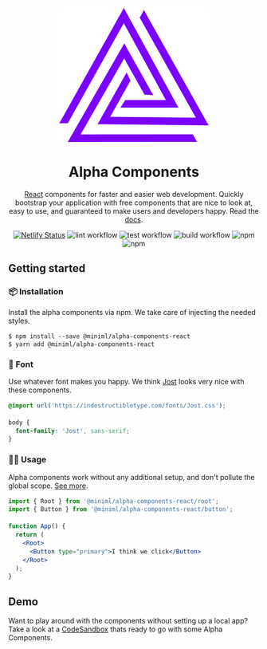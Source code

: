 <div align="center">

[![alt](.github/assets/logo-150.svg)](https://alphacomponents.dev)

<h1 align="center">Alpha Components</h1>

[React](https://reactjs.org) components for faster and easier web development. Quickly bootstrap your application with free components that are nice to look at, easy to use, and guaranteed to make users and developers happy. Read the [docs](https://alphacomponents.dev).

[![Netlify Status](https://api.netlify.com/api/v1/badges/cf2bf000-673e-49eb-849b-ae59cad8d309/deploy-status)](https://app.netlify.com/sites/alpha-components/deploys)
![lint workflow](https://github.com/areknow/alpha-components/actions/workflows/lint.yml/badge.svg)
![test workflow](https://github.com/areknow/alpha-components/actions/workflows/test.yml/badge.svg)
![build workflow](https://github.com/areknow/alpha-components/actions/workflows/build.yml/badge.svg)
![npm](https://img.shields.io/npm/dw/@miniml/alpha-components-react)
![npm](https://img.shields.io/npm/v/@miniml/alpha-components-react)

</div>

## Getting started

### 📦 Installation

Install the alpha components via npm. We take care of injecting the needed styles.

```shell
$ npm install --save @miniml/alpha-components-react
$ yarn add @miniml/alpha-components-react
```

### 📝 Font

Use whatever font makes you happy. We think [Jost](https://indestructibletype.com/Jost.html) looks very nice with these components.

```css
@import url('https://indestructibletype.com/fonts/Jost.css');

body {
  font-family: 'Jost', sans-serif;
}
```

### 👩‍💻 Usage

Alpha components work without any additional setup, and don't pollute the global scope. [See more](https://alphacomponents.dev/button).

```jsx
import { Root } from '@miniml/alpha-components-react/root';
import { Button } from '@miniml/alpha-components-react/button';

function App() {
  return (
    <Root>
      <Button type="primary">I think we click</Button>
    </Root>
  );
}
```

## Demo

Want to play around with the components without setting up a local app? Take a look at a [CodeSandbox](https://codesandbox.io/s/alpha-components-8jy4q) thats ready to go with some Alpha Components.
